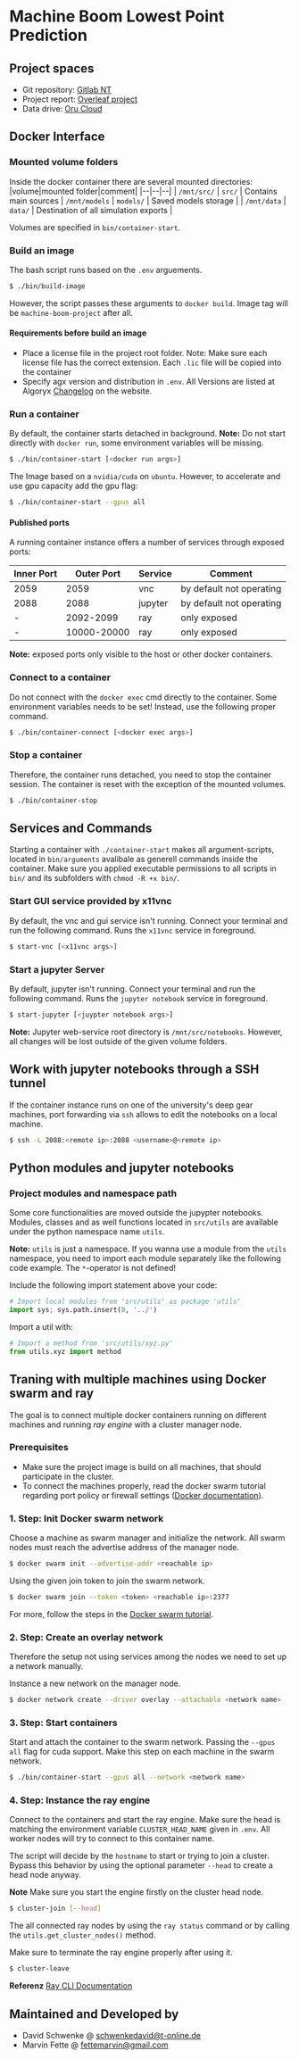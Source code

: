 # Machine Boom Lowest Point Prediction
## Project spaces
- Git repository:  [Gitlab NT](https://gitsvn-nt.oru.se/mnfe/machine-boom-project)
- Project report: [Overleaf project](https://www.overleaf.com/read/ftppxzzkjsmf)
- Data drive: [Oru Cloud](https://cloud.oru.se/s/sC4BxzntTFNqxZB)

## Docker Interface
### Mounted volume folders
Inside the docker container there are several mounted directories:
|volume|mounted folder|comment|
|--|--|--|
| `/mnt/src/` | `src/` | Contains main sources 
| `/mnt/models` | `models/` | Saved models storage |
| `/mnt/data` | `data/` | Destination of all simulation exports |

Volumes are specified in `bin/container-start`.

### Build an image
The bash script runs based on the `.env` arguements.
```bash
$ ./bin/build-image
```
However, the script passes these arguments to `docker build`. Image tag will be `machine-boom-project` after all.

#### Requirements before build an image
- Place a license file in the project root folder. Note: Make sure each license file has the correct extension. Each `.lic` file will be copied into the container
- Specify agx version and distribution in `.env`. All Versions are listed at Algoryx [Changelog](https://www.algoryx.se/documentation/complete/agx/tags/latest/doc/UserManual/source/changelog.html) on the website.

### Run a container
By default, the container starts detached in background. **Note:** Do not start directly with `docker run`, 
some environment variables will be missing. 
```bash
$ ./bin/container-start [<docker run args>]
```

The Image based on a `nvidia/cuda` on `ubuntu`. However, to accelerate and use gpu capacity add the gpu flag:
```bash
$ ./bin/container-start --gpus all
```

#### Published ports
A running container instance offers a number of services through exposed ports:

|Inner Port|Outer Port|Service|Comment|
|--|--|--|--|
|2059|2059|vnc|by default not operating|
|2088|2088|jupyter|by default not operating|
|-|2092-2099|ray|only exposed|
|-|10000-20000|ray|only exposed|

**Note:** exposed ports only visible to the host or other docker containers.

### Connect to a container
Do not connect with the `docker exec` cmd directly to the container. Some environment variables needs to be set! Instead,
use the following proper command.
```bash
$ ./bin/container-connect [<docker exec args>]
```

### Stop a container
Therefore, the container runs detached, you need to stop the container session.
The container is reset with the exception of the mounted volumes.
```bash
$ ./bin/container-stop
```

## Services and Commands
Starting a container with `./container-start` makes all argument-scripts, located in `bin/arguments` avalibale as generell commands inside the container. Make sure you applied executable permissions to all scripts in `bin/` and its subfolders with `chmod -R +x bin/`. 

### Start GUI service provided by x11vnc
By default, the vnc and gui service isn't running. Connect your terminal and run the following command. Runs the `x11vnc` service in foreground.
```bash
$ start-vnc [<x11vnc args>]
```
### Start a jupyter Server
By default, jupyter isn't running. Connect your terminal and run the following command. Runs the `jupyter notebook` service in foreground.
```bash
$ start-jupyter [<juypter notebook args>]
```
**Note:** Jupyter web-service root directory is `/mnt/src/notebooks`. However, all changes will be lost outside of the given volume folders.

## Work with jupyter notebooks through a SSH tunnel
If the container instance runs on one of the university's deep gear machines, port forwarding via `ssh` allows to edit the notebooks on a local machine.
```bash
$ ssh -L 2088:<remote ip>:2088 <username>@<remote ip>
```

## Python modules and jupyter notebooks
### Project modules and namespace path
Some core functionalities are moved outside the jupypter notebooks. Modules, classes and as well functions located in `src/utils` are available under the python namespace name `utils`. 

**Note:** `utils` is just a namespace. If you wanna use a module from the `utils` namespace, you need to import each module separately like the following code example. The `*`-operator is not defined!

Include the following import statement above your code:
```python
# Import local modules from 'src/utils' as package 'utils'
import sys; sys.path.insert(0, '../')
```

Import a util with:
```python
# Import a method from 'src/utils/xyz.py' 
from utils.xyz import method
```

## Traning with multiple machines using Docker swarm and ray
The goal is to connect multiple docker containers running on different machines and running *ray engine* with a cluster manager node.

### Prerequisites
- Make sure the project image is build on all machines, that should participate in the cluster.
- To connect the machines properly, read the docker swarm tutorial regarding port policy or firewall settings ([Docker documentation](https://docs.docker.com/engine/swarm/swarm-tutorial/#open-protocols-and-ports-between-the-hosts)).

### 1. Step: Init Docker swarm network
Choose a machine as swarm manager and initialize the network. All swarm nodes must reach the advertise address of the manager node.

```bash
$ docker swarm init --advertise-addr <reachable ip>
```

Using the given join token to join the swarm network.
```bash
$ docker swarm join --token <token> <reachable ip>:2377
```

For more, follow the steps in the [Docker swarm tutorial](https://docs.docker.com/engine/swarm/swarm-tutorial/create-swarm/).

### 2. Step: Create an overlay network
Therefore the setup not using services among the nodes we need to set up a network manually.

Instance a new network on the manager node.
```bash
$ docker network create --driver overlay --attachable <network name>
```

### 3. Step: Start containers
Start and attach the container to the swarm network. Passing the `--gpus all` flag for cuda support. Make this step on each machine in the swarm network.
```bash
$ ./bin/container-start --gpus all --network <network name>
```

### 4. Step: Instance the ray engine
Connect to the containers and start the ray engine. Make sure the head is matching the environment variable `CLUSTER_HEAD_NAME` given in `.env`. All worker nodes will try to connect to this container name.

The script will decide by the `hostname` to start or trying to join a cluster. Bypass this behavior by using the optional parameter `--head` to create a head node anyway.

**Note** Make sure you start the engine firstly on the cluster head node.
```bash
$ cluster-join [--head]
```

The all connected ray nodes by using the `ray status` command or by calling the `utils.get_cluster_nodes()` method.

Make sure to terminate the ray engine properly after using it.
```bash
$ cluster-leave
```

**Referenz** [Ray CLI Documentation](https://docs.ray.io/en/latest/cluster/cli.html)

## Maintained and Developed by
- David Schwenke @ schwenkedavid@t-online.de
- Marvin Fette @ fettemarvin@gmail.com
